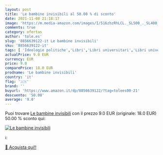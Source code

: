 ```yaml
---
layout: post
title: 'Le bambine invisibili al 50.00 % di sconto'
date: 2021-11-08 21:18:17
image: 'https://m.media-amazon.com/images/I/516zhzRhLCL._SL500_._SL400_.jpg'
comments: true
category: ofertas
author: 'tole.es'
slug: '8856639122-it Le bambine invisibili'
sku: '8856639122-it'
tags: [ 'Ideologie politiche','Libri','Libri universitari','Libri universitari scienze umanistiche','Libri universitari storia','Politica','Storia','Storia europea','Storia militare', ]
actualPrice: 9.0 EUR
currency: EUR
price: 9.0
comparePrice: 18.0 EUR
prodname: 'Le bambine invisibili'
country: 'it'
flag: '🇮🇹'
brand: ''
buyurl: 'https://www.amazon.it/dp/8856639122/?tag=tolees00-21'
descuento: '50.00'
average: '9.0'
---
```


Puoi trovare [Le bambine invisibili](https://www.amazon.it/dp/8856639122/?tag=tolees00-21) con il prezzo 9.0 EUR (originale: 18.0 EUR) 50.00 % sconto qui:

[![Le bambine invisibili](https://m.media-amazon.com/images/I/516zhzRhLCL._SL500_._SL400_.jpg)](https://www.amazon.it/dp/8856639122/?tag=tolees00-21)

ℹ️:


[🛒 Acquista qui!!](https://www.amazon.it/dp/8856639122/?tag=tolees00-21)
